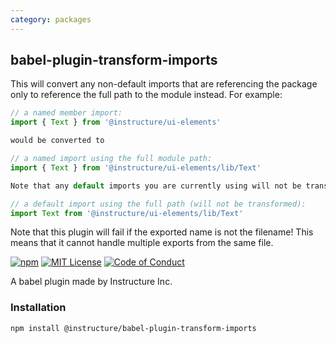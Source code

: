```yaml
---
category: packages
---
```


## babel-plugin-transform-imports

This will convert any non-default imports that are referencing the package only to reference the full path to the module instead. For example:

```js
// a named member import:
import { Text } from '@instructure/ui-elements'

would be converted to

// a named import using the full module path:
import { Text } from '@instructure/ui-elements/lib/Text'

Note that any default imports you are currently using will not be transformed:

// a default import using the full path (will not be transformed):
import Text from '@instructure/ui-elements/lib/Text'
```

Note that this plugin will fail if the exported name is not the filename! This means that it cannot handle multiple exports from the same file.

[![npm][npm]][npm-url]
[![MIT License][license-badge]][license]
[![Code of Conduct][coc-badge]][coc]

A babel plugin made by Instructure Inc.

### Installation

```sh
npm install @instructure/babel-plugin-transform-imports
```

[npm]: https://img.shields.io/npm/v/@instructure/babel-plugin-transform-imports.svg
[npm-url]: https://npmjs.com/package/@instructure/babel-plugin-transform-imports
[license-badge]: https://img.shields.io/npm/l/instructure-ui.svg?style=flat-square
[license]: https://github.com/instructure/instructure-ui/blob/master/LICENSE
[coc-badge]: https://img.shields.io/badge/code%20of-conduct-ff69b4.svg?style=flat-square
[coc]: https://github.com/instructure/instructure-ui/blob/master/CODE_OF_CONDUCT.md
